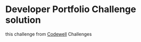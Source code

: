 <h1> Developer Portfolio Challenge solution </h1>
<p>this challenge from <a href="https://www.codewell.cc/" target="_blank" >Codewell</a> Challenges </p>
